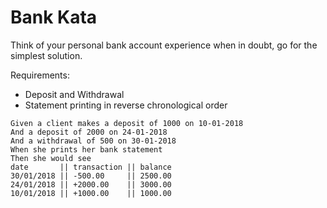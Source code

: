 # Bank Kata

Think of your personal bank account experience when in doubt, go for the simplest solution.

Requirements:

* Deposit and Withdrawal
* Statement printing in reverse chronological order

```
Given a client makes a deposit of 1000 on 10-01-2018
And a deposit of 2000 on 24-01-2018
And a withdrawal of 500 on 30-01-2018
When she prints her bank statement
Then she would see
date       || transaction || balance
30/01/2018 || -500.00     || 2500.00
24/01/2018 || +2000.00    || 3000.00
10/01/2018 || +1000.00    || 1000.00
```

